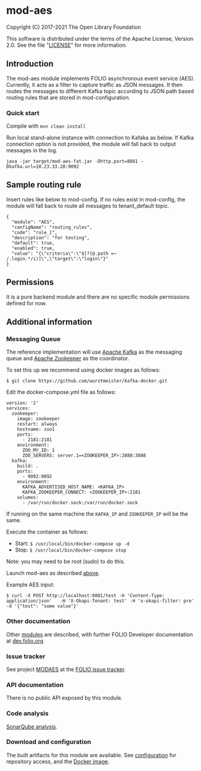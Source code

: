 # mod-aes

Copyright (C) 2017-2021 The Open Library Foundation

This software is distributed under the terms of the Apache License,
Version 2.0. See the file "[LICENSE](LICENSE)" for more information.

## Introduction

The mod-aes module implements FOLIO asynchronous event service (AES). Currently, it acts as a filter to capture traffic as JSON messages. It then routes the messages to different Kafka topic according to JSON path based routing rules that are stored in mod-configuration.

### Quick start

Compile with `mvn clean install`

Run local stand-alone instance with connection to Kafaka as below. If Kafka connection option is not provided, the module will fall back to output messages in the log.

```
java -jar target/mod-aes-fat.jar -Dhttp.port=8081 -Dkafka.url=10.23.33.20:9092
```
## Sample routing rule

Insert rules like below to mod-config. If no rules exist in mod-config, the module will fall back to route all messages to tenant_default topic.
```
{
  "module": "AES",
  "configName": "routing_rules",
  "code": "rule_1",
  "description": "for testing",
  "default": true,
  "enabled": true,
  "value": "{\"criteria\":\"$[?(@.path =~ /.login.*/i)]\",\"target\":\"login\"}"
}
```
## Permissions

It is a pure backend module and there are no specific module permissions defined for now.

## Additional information

### Messaging Queue

The reference implementation will use [Apache Kafka](https://kafka.apache.org/)
as the messaging queue and [Apache Zookeeper](https://zookeeper.apache.org/)
as the coordinator.

To set this up we recommend using docker images as follows:

`$ git clone https://github.com/wurstmeister/kafka-docker.git`

Edit the docker-compose.yml file as follows:
```$ cat docker-compose.yml
version: '2'
services:
  zookeeper:
    image: zookeeper
    restart: always
    hostname: zoo1
    ports:
      - 2181:2181
    environment:
      ZOO_MY_ID: 1
      ZOO_SERVERS: server.1=<ZOOKEEPER_IP>:2888:3888
  kafka:
    build: .
    ports:
      - 9092:9092
    environment:
      KAFKA_ADVERTISED_HOST_NAME: <KAFKA_IP>
      KAFKA_ZOOKEEPER_CONNECT: <ZOOKEEPER_IP>:2181
    volumes:
      - /var/run/docker.sock:/var/run/docker.sock
```

If running on the same machine the `KAFKA_IP` and `ZOOKEEPER_IP` will be the same.

Execute the container as follows:
- Start: `$ /usr/local/bin/docker-compose up -d`
- Stop: `$ /usr/local/bin/docker-compose stop`

Note: you may need to be root (sudo) to do this.

Launch mod-aes as described [above](#quick-start).

Example AES input:
```
$ curl -X POST http://localhost:8081/test -H 'Content-Type: application/json'   -H 'X-Okapi-Tenant: test' -H 'x-okapi-filter: pre'  -d '{"test": "some value"}'
```

### Other documentation

Other [modules](https://dev.folio.org/source-code/#server-side) are described,
with further FOLIO Developer documentation at [dev.folio.org](https://dev.folio.org/)

### Issue tracker

See project [MODAES](https://issues.folio.org/browse/MODAES)
at the [FOLIO issue tracker](https://dev.folio.org/guidelines/issue-tracker).

### API documentation

There is no public API exposed by this module.

### Code analysis

[SonarQube analysis](https://sonarcloud.io/dashboard?id=org.folio%3Amod-aes).

### Download and configuration

The built artifacts for this module are available.
See [configuration](https://dev.folio.org/download/artifacts) for repository access,
and the [Docker image](https://hub.docker.com/r/folioorg/mod-aes/).

